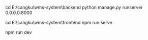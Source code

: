 cd E:\cangku\wms-system\backend
python manage.py runserver 0.0.0.0:8000



cd E:\cangku\wms-system\frontend
npm run serve

npm run dev